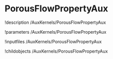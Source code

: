 <!-- MOOSE Documentation Stub: Remove this when content is added. -->

# PorousFlowPropertyAux
!description /AuxKernels/PorousFlowPropertyAux

!parameters /AuxKernels/PorousFlowPropertyAux

!inputfiles /AuxKernels/PorousFlowPropertyAux

!childobjects /AuxKernels/PorousFlowPropertyAux
